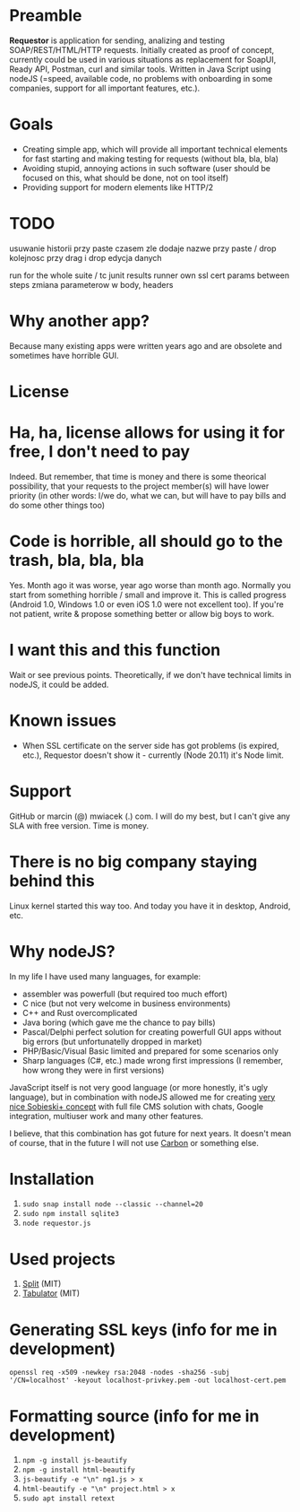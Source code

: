 # Preamble

**Requestor** is application for sending, analizing and testing SOAP/REST/HTML/HTTP requests.
Initially created as proof of concept, currently could be used in various situations
as replacement for SoapUI, Ready API, Postman, curl and similar tools.
Written in Java Script using nodeJS (=speed, available code, no problems with onboarding
in some companies, support for all important features, etc.).

# Goals
* Creating simple app, which will provide all important technical elements for fast starting
and making testing for requests (without bla, bla, bla)
* Avoiding stupid, annoying actions in such software (user should be focused on this, what
should be done, not on tool itself)
* Providing support for modern elements like HTTP/2

# TODO
usuwanie historii przy paste
czasem zle dodaje nazwe przy paste / drop
kolejnosc przy drag i drop
edycja danych

run for the whole suite / tc
junit results
runner
own ssl cert
params between steps
zmiana parameterow w body, headers

# Why another app?
Because many existing apps were written years ago and are obsolete
and sometimes have horrible GUI.

# License

# Ha, ha, license allows for using it for free, I don't need to pay
Indeed. But remember, that time is money and there is some theorical possibility, that
your requests to the project member(s) will have lower priority (in other words: I/we do,
what we can, but will have to pay bills and do some other things too)

# Code is horrible, all should go to the trash, bla, bla, bla
Yes. Month ago it was worse, year ago worse than month ago. Normally you start from
something horrible / small and improve it. This is called progress
(Android 1.0, Windows 1.0 or even iOS 1.0 were not excellent too). If you're not patient,
write & propose something better or allow big boys to work.

# I want this and this function
Wait or see previous points. Theoretically, if we don't have technical limits in
nodeJS, it could be added.

# Known issues

* When SSL certificate on the server side has got problems (is expired, etc.), Requestor
doesn't show it - currently (Node 20.11) it's Node limit.

# Support
GitHub or marcin (@) mwiacek (.) com. I will do my best, but I can't give
any SLA with free version. Time is money.

# There is no big company staying behind this
Linux kernel started this way too. And today you have it in desktop, Android, etc.

# Why nodeJS?
In my life I have used many languages, for example:

* assembler was powerfull (but required too much effort)
* C nice (but not very welcome in business environments)
* C++ and Rust overcomplicated
* Java boring (which gave me the chance to pay bills)
* Pascal/Delphi perfect solution for creating powerfull GUI apps without big errors (but unfortunatelly dropped in market)
* PHP/Basic/Visual Basic limited and prepared for some scenarios only
* Sharp languages (C#, etc.) made wrong first impressions (I remember, how wrong they were in first versions)

JavaScript itself is not very good language (or more honestly, it's ugly language), but in combination with nodeJS allowed me for creating [very nice Sobieski+ concept](https://mwiacek.com/www/?q=node/401) with full file CMS solution with chats, Google integration, multiuser work and many other features.

I believe, that this combination has got future for next years. It doesn't mean of course, that in the future I will not use [Carbon](https://github.com/carbon-language/carbon-lang) or something else.

# Installation
1. ```sudo snap install node --classic --channel=20```
2. ```sudo npm install sqlite3```
3. ```node requestor.js```

# Used projects
1. [Split](https://github.com/nathancahill/split) (MIT)
2. [Tabulator](https://tabulator.info/docs/5.5/install) (MIT)

# Generating SSL keys (info for me in development)
```openssl req -x509 -newkey rsa:2048 -nodes -sha256 -subj '/CN=localhost' -keyout localhost-privkey.pem -out localhost-cert.pem```

# Formatting source (info for me in development)
1. ```npm -g install js-beautify```
2. ```npm -g install html-beautify```
3. ```js-beautify -e "\n" ng1.js > x```
4. ```html-beautify -e "\n" project.html > x```
5. ```sudo apt install retext```